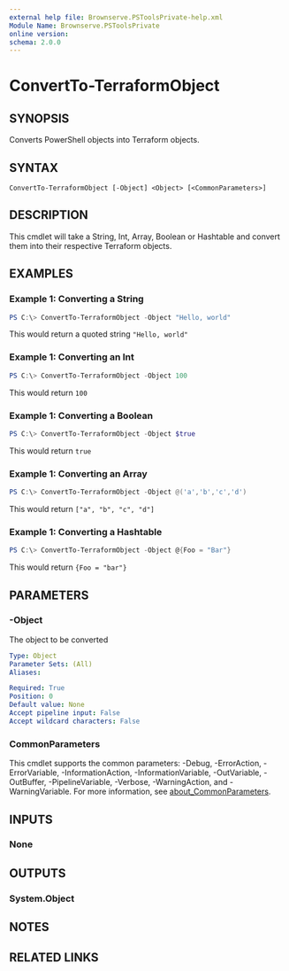 ```yaml
---
external help file: Brownserve.PSToolsPrivate-help.xml
Module Name: Brownserve.PSToolsPrivate
online version:
schema: 2.0.0
---
```


# ConvertTo-TerraformObject

## SYNOPSIS
Converts PowerShell objects into Terraform objects.

## SYNTAX

```
ConvertTo-TerraformObject [-Object] <Object> [<CommonParameters>]
```

## DESCRIPTION
This cmdlet will take a String, Int, Array, Boolean or Hashtable and convert them into their respective Terraform objects.

## EXAMPLES

### Example 1: Converting a String
```powershell
PS C:\> ConvertTo-TerraformObject -Object "Hello, world"
```

This would return a quoted string `"Hello, world"`

### Example 1: Converting an Int
```powershell
PS C:\> ConvertTo-TerraformObject -Object 100
```

This would return `100`

### Example 1: Converting a Boolean
```powershell
PS C:\> ConvertTo-TerraformObject -Object $true
```

This would return `true`

### Example 1: Converting an Array
```powershell
PS C:\> ConvertTo-TerraformObject -Object @('a','b','c','d')
```

This would return `["a", "b", "c", "d"]`

### Example 1: Converting a Hashtable
```powershell
PS C:\> ConvertTo-TerraformObject -Object @{Foo = "Bar"}
```

This would return `{Foo = "bar"}`

## PARAMETERS

### -Object
The object to be converted

```yaml
Type: Object
Parameter Sets: (All)
Aliases:

Required: True
Position: 0
Default value: None
Accept pipeline input: False
Accept wildcard characters: False
```

### CommonParameters
This cmdlet supports the common parameters: -Debug, -ErrorAction, -ErrorVariable, -InformationAction, -InformationVariable, -OutVariable, -OutBuffer, -PipelineVariable, -Verbose, -WarningAction, and -WarningVariable. For more information, see [about_CommonParameters](http://go.microsoft.com/fwlink/?LinkID=113216).

## INPUTS

### None
## OUTPUTS

### System.Object
## NOTES

## RELATED LINKS
